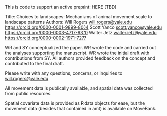 This is code to support an active preprint: HERE (TBD)

Title: Choices to landscapes: Mechanisms of animal movement scale to landscape patterns
Authors: 
Will Rogers will.rogers@yale.edu https://orcid.org/0000-0001-9899-8064 
Scott Yanco scott.yanco@yale.edu https://orcid.org/0000-0003-4717-9370 
Walter Jetz walter.jetz@yale.edu https://orcid.org/0000-0002-1971-7277

WR and SY conceptualized the paper. WR wrote the code and carried out the analyses supporting the manuscript. WR wrote the initial draft with contributions from SY. All authors provided feedback on the concept and contributed to the final draft. 


Please write with any questions, concerns, or inquiries to will.rogers@yale.edu

All movement data is publically available, and spatial data was collected from public resources. 

Spatial covariate data is provided as R data objects for ease, but the movement data (besides that contained in amt) is available on MoveBank.
